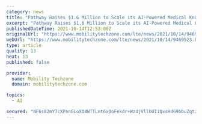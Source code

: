 ```yaml
---
category: news
title: "Pathway Raises $1.6 Million to Scale its AI-Powered Medical Knowledge Platform"
excerpt: "Pathway Raises $1.6 Million to Scale its AI-Powered Medical Knowledge Platform. Pathway enables rapid evidence-based decisions at the point-of-care. A solution to combat medical i"
publishedDateTime: 2021-10-14T12:53:00Z
originalUrl: "https://www.mobilitytechzone.com/lte/news/2021/10/14/9469523.htm"
webUrl: "https://www.mobilitytechzone.com/lte/news/2021/10/14/9469523.htm"
type: article
quality: 13
heat: 13
published: false

provider:
  name: Mobility Techzone
  domain: mobilitytechzone.com

topics:
  - AI

secured: "NF6s82mY7cXPnnGLoXO4WTTLmt6xOoFekdr+WzdjVllbUIiQxsHdG9bbuZqtzAjU6A6Vp/mUie0uqwND/FwhBbOmsRL8kc4yQ1Vef54EFaojrK2Nn8Z7sgp7xhlnFnIzhFGvskxrR9mQmHrQKufLOF2EyO0YvJbugfgxzJ46DOML5lAVaNoKU6pHYHXyj5nNKHU+Q/Uq5lvuxjiGeth6h3JBSB8HTL0qnwFwNS1NqiHF/ZN+21d/GA4e5MabUIpLhQFH4sthtxlP+xaa8u+0CGbDVHf+CynfRQQ5WLys+gRm4Se6qLoplkFI6K0nsxc+ypUFjRVejmxB7PKX7gdj/7/VTKYN3QamnRzbeuNwI2g=;qt5kB1y34ZvIypBBteRKfw=="
---
```


